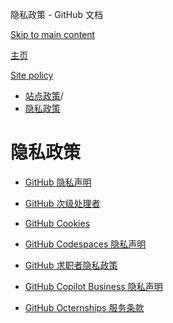 隐私政策 - GitHub 文档

[Skip to main content](#main-content)

[主页](/zh)

[Site policy](/zh/site-policy)

* [站点政策](/zh/site-policy)/
* [隐私政策](/zh/site-policy/privacy-policies)

隐私政策
==========

* [GitHub 隐私声明](/zh/site-policy/privacy-policies/github-privacy-statement)

* [GitHub 次级处理者](/zh/site-policy/privacy-policies/github-subprocessors)

* [GitHub Cookies](/zh/site-policy/privacy-policies/github-cookies)

* [GitHub Codespaces 隐私声明](/zh/site-policy/privacy-policies/github-codespaces-privacy-statement)

* [GitHub 求职者隐私政策](/zh/site-policy/privacy-policies/github-candidate-privacy-policy)

* [GitHub Copilot Business 隐私声明](/zh/site-policy/privacy-policies/github-copilot-business-privacy-statement)

* [GitHub Octernships 服务条款](/zh/site-policy/privacy-policies/github-octernships-terms-of-service)
